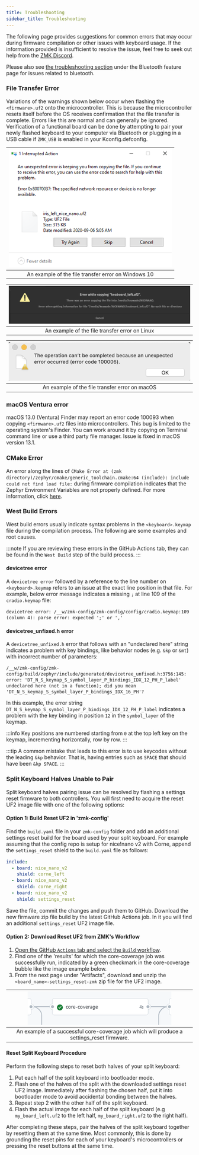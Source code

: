 ```yaml
---
title: Troubleshooting
sidebar_title: Troubleshooting
---
```


The following page provides suggestions for common errors that may occur during firmware compilation or other issues with keyboard usage. If the information provided is insufficient to resolve the issue, feel free to seek out help from the [ZMK Discord](https://zmk.dev/community/discord/invite).

Please also see [the troubleshooting section](features/bluetooth.md#troubleshooting) under the Bluetooth feature page for issues related to bluetooth.

### File Transfer Error

Variations of the warnings shown below occur when flashing the `<firmware>.uf2` onto the microcontroller. This is because the microcontroller resets itself before the OS receives confirmation that the file transfer is complete. Errors like this are normal and can generally be ignored. Verification of a functional board can be done by attempting to pair your newly flashed keyboard to your computer via Bluetooth or plugging in a USB cable if `ZMK_USB` is enabled in your Kconfig.defconfig.

| ![Example Error Screen](../docs/assets/troubleshooting/filetransfer/windows.png) |
| :------------------------------------------------------------------------------: |
|               An example of the file transfer error on Windows 10                |

| ![Example Error Screen](../docs/assets/troubleshooting/filetransfer/linux.png) |
| :----------------------------------------------------------------------------: |
|                 An example of the file transfer error on Linux                 |

| ![Example Error Screen](../docs/assets/troubleshooting/filetransfer/mac.png) |
| :--------------------------------------------------------------------------: |
|                An example of the file transfer error on macOS                |

### macOS Ventura error

macOS 13.0 (Ventura) Finder may report an error code 100093 when copying `<firmware>.uf2` files into microcontrollers. This bug is limited to the operating system's Finder. You can work around it by copying on Terminal command line or use a third party file manager. Issue is fixed in macOS version 13.1.

### CMake Error

An error along the lines of `CMake Error at (zmk directory)/zephyr/cmake/generic_toolchain.cmake:64 (include): include could not find load file:` during firmware compilation indicates that the Zephyr Environment Variables are not properly defined.
For more information, click [here](../docs/development/setup.md#environment-variables).

### West Build Errors

West build errors usually indicate syntax problems in the `<keyboard>.keymap` file during the compilation process. The following are some examples and root causes.

:::note
If you are reviewing these errors in the GitHub Actions tab, they can be found in the `West Build` step of the build process.
:::

#### devicetree error

A `devicetree error` followed by a reference to the line number on `<keyboard>.keymap` refers to an issue at the exact line position in that file. For example, below error message indicates a missing `;` at line 109 of the `cradio.keymap` file:

```
devicetree error: /__w/zmk-config/zmk-config/config/cradio.keymap:109 (column 4): parse error: expected ';' or ','
```

#### devicetree_unfixed.h error

A `devicetree_unfixed.h` error that follows with an "undeclared here" string indicates a problem with key bindings, like behavior nodes (e.g. `&kp` or `&mt`) with incorrect number of parameters:

```
/__w/zmk-config/zmk-config/build/zephyr/include/generated/devicetree_unfixed.h:3756:145: error: 'DT_N_S_keymap_S_symbol_layer_P_bindings_IDX_12_PH_P_label' undeclared here (not in a function); did you mean 'DT_N_S_keymap_S_symbol_layer_P_bindings_IDX_16_PH'?
```

In this example, the error string `DT_N_S_keymap_S_symbol_layer_P_bindings_IDX_12_PH_P_label` indicates a problem with the key binding in position `12` in the `symbol_layer` of the keymap.

:::info
Key positions are numbered starting from `0` at the top left key on the keymap, incrementing horizontally, row by row.
:::

:::tip
A common mistake that leads to this error is to use keycodes without the leading `&kp` behavior. That is, having entries such as `SPACE` that should have been `&kp SPACE`.
:::

### Split Keyboard Halves Unable to Pair

Split keyboard halves pairing issue can be resolved by flashing a settings reset firmware to both controllers. You will first need to acquire the reset UF2 image file with one of the following options:

#### Option 1: Build Reset UF2 in 'zmk-config'

Find the `build.yaml` file in your `zmk-config` folder and add an additional settings reset build for the board used by your split keyboard. For example assuming that the config repo is setup for nice!nano v2 with Corne, append the `settings_reset` shield to the `build.yaml` file as follows:

```yml
include:
  - board: nice_nano_v2
    shield: corne_left
  - board: nice_nano_v2
    shield: corne_right
  - board: nice_nano_v2
    shield: settings_reset
```

Save the file, commit the changes and push them to GitHub. Download the new firmware zip file build by the latest GitHub Actions job. In it you will find an additional `settings_reset` UF2 image file.

#### Option 2: Download Reset UF2 from ZMK's Workflow

1. [Open the GitHub `Actions` tab and select the `Build` workflow](https://github.com/zmkfirmware/zmk/actions?query=workflow%3ABuild+branch%3Amain+event%3Apush).
1. Find one of the 'results' for which the core-coverage job was successfully run, indicated by a green checkmark in the core-coverage bubble like the image example below.
1. From the next page under "Artifacts", download and unzip the `<board_name>-settings_reset-zmk` zip file for the UF2 image.

| ![Successful core-coverage Job](../docs/assets/troubleshooting/splitpairing/corecoverage.png) |
| :-------------------------------------------------------------------------------------------: |
|  An example of a successful core-coverage job which will produce a settings_reset firmware.   |

#### Reset Split Keyboard Procedure

Perform the following steps to reset both halves of your split keyboard:

1. Put each half of the split keyboard into bootloader mode.
1. Flash one of the halves of the split with the downloaded settings reset UF2 image. Immediately after flashing the chosen half, put it into bootloader mode to avoid accidental bonding between the halves.
1. Repeat step 2 with the other half of the split keyboard.
1. Flash the actual image for each half of the split keyboard (e.g `my_board_left.uf2` to the left half, `my_board_right.uf2` to the right half).

After completing these steps, pair the halves of the split keyboard together by resetting them at the same time. Most commonly, this is done by grounding the reset pins for each of your keyboard's microcontrollers or pressing the reset buttons at the same time.
